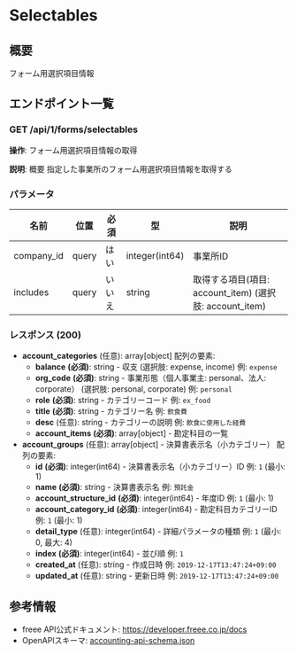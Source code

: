 # Selectables

## 概要

フォーム用選択項目情報

## エンドポイント一覧

### GET /api/1/forms/selectables

**操作**: フォーム用選択項目情報の取得

**説明**: 概要 指定した事業所のフォーム用選択項目情報を取得する

### パラメータ

| 名前 | 位置 | 必須 | 型 | 説明 |
|------|------|------|-----|------|
| company_id | query | はい | integer(int64) | 事業所ID |
| includes | query | いいえ | string | 取得する項目(項目: account_item) (選択肢: account_item) |

### レスポンス (200)

- **account_categories** (任意): array[object]
  配列の要素:
    - **balance** **(必須)**: string - 収支 (選択肢: expense, income) 例: `expense`
    - **org_code** **(必須)**: string - 事業形態（個人事業主: personal、法人: corporate） (選択肢: personal, corporate) 例: `personal`
    - **role** **(必須)**: string - カテゴリーコード 例: `ex_food`
    - **title** **(必須)**: string - カテゴリー名 例: `飲食費`
    - **desc** (任意): string - カテゴリーの説明 例: `飲食に使用した経費`
    - **account_items** **(必須)**: array[object] - 勘定科目の一覧
- **account_groups** (任意): array[object] - 決算書表示名（小カテゴリー）
  配列の要素:
    - **id** **(必須)**: integer(int64) - 決算書表示名（小カテゴリー）ID 例: `1` (最小: 1)
    - **name** **(必須)**: string - 決算書表示名 例: `預託金`
    - **account_structure_id** **(必須)**: integer(int64) - 年度ID 例: `1` (最小: 1)
    - **account_category_id** **(必須)**: integer(int64) - 勘定科目カテゴリーID 例: `1` (最小: 1)
    - **detail_type** (任意): integer(int64) - 詳細パラメータの種類 例: `1` (最小: 0, 最大: 4)
    - **index** **(必須)**: integer(int64) - 並び順 例: `1`
    - **created_at** (任意): string - 作成日時 例: `2019-12-17T13:47:24+09:00`
    - **updated_at** (任意): string - 更新日時 例: `2019-12-17T13:47:24+09:00`



## 参考情報

- freee API公式ドキュメント: https://developer.freee.co.jp/docs
- OpenAPIスキーマ: [accounting-api-schema.json](../../openapi/accounting-api-schema.json)
